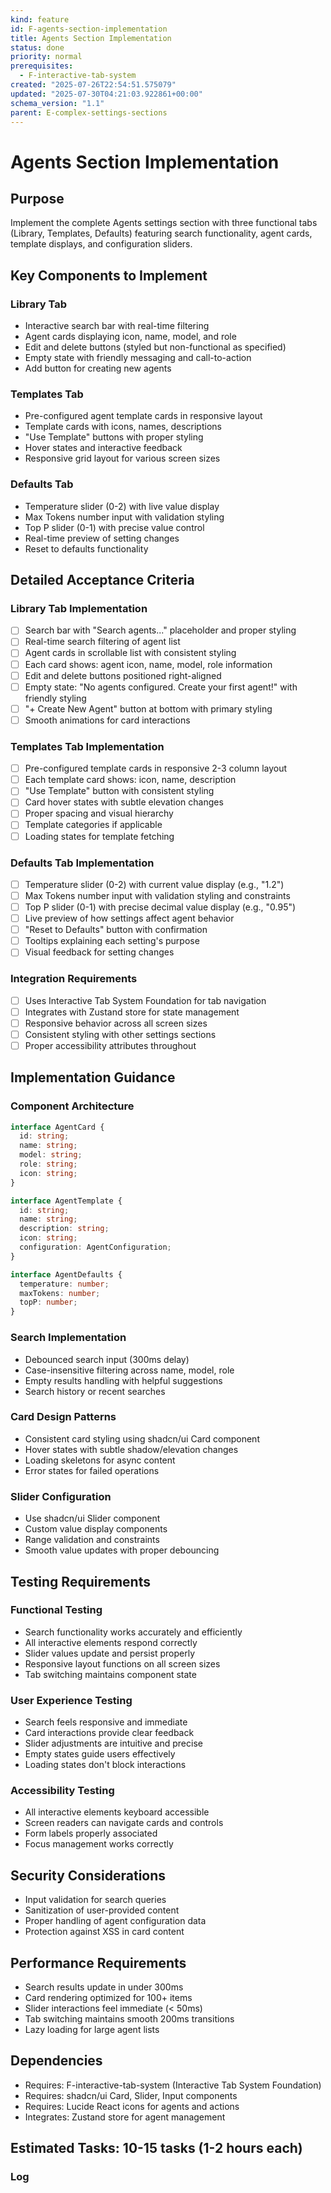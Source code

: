 ```yaml
---
kind: feature
id: F-agents-section-implementation
title: Agents Section Implementation
status: done
priority: normal
prerequisites:
  - F-interactive-tab-system
created: "2025-07-26T22:54:51.575079"
updated: "2025-07-30T04:21:03.922861+00:00"
schema_version: "1.1"
parent: E-complex-settings-sections
---
```


# Agents Section Implementation

## Purpose

Implement the complete Agents settings section with three functional tabs (Library, Templates, Defaults) featuring search functionality, agent cards, template displays, and configuration sliders.

## Key Components to Implement

### Library Tab

- Interactive search bar with real-time filtering
- Agent cards displaying icon, name, model, and role
- Edit and delete buttons (styled but non-functional as specified)
- Empty state with friendly messaging and call-to-action
- Add button for creating new agents

### Templates Tab

- Pre-configured agent template cards in responsive layout
- Template cards with icons, names, descriptions
- "Use Template" buttons with proper styling
- Hover states and interactive feedback
- Responsive grid layout for various screen sizes

### Defaults Tab

- Temperature slider (0-2) with live value display
- Max Tokens number input with validation styling
- Top P slider (0-1) with precise value control
- Real-time preview of setting changes
- Reset to defaults functionality

## Detailed Acceptance Criteria

### Library Tab Implementation

- [ ] Search bar with "Search agents..." placeholder and proper styling
- [ ] Real-time search filtering of agent list
- [ ] Agent cards in scrollable list with consistent styling
- [ ] Each card shows: agent icon, name, model, role information
- [ ] Edit and delete buttons positioned right-aligned
- [ ] Empty state: "No agents configured. Create your first agent!" with friendly styling
- [ ] "+ Create New Agent" button at bottom with primary styling
- [ ] Smooth animations for card interactions

### Templates Tab Implementation

- [ ] Pre-configured template cards in responsive 2-3 column layout
- [ ] Each template card shows: icon, name, description
- [ ] "Use Template" button with consistent styling
- [ ] Card hover states with subtle elevation changes
- [ ] Proper spacing and visual hierarchy
- [ ] Template categories if applicable
- [ ] Loading states for template fetching

### Defaults Tab Implementation

- [ ] Temperature slider (0-2) with current value display (e.g., "1.2")
- [ ] Max Tokens number input with validation styling and constraints
- [ ] Top P slider (0-1) with precise decimal value display (e.g., "0.95")
- [ ] Live preview of how settings affect agent behavior
- [ ] "Reset to Defaults" button with confirmation
- [ ] Tooltips explaining each setting's purpose
- [ ] Visual feedback for setting changes

### Integration Requirements

- [ ] Uses Interactive Tab System Foundation for tab navigation
- [ ] Integrates with Zustand store for state management
- [ ] Responsive behavior across all screen sizes
- [ ] Consistent styling with other settings sections
- [ ] Proper accessibility attributes throughout

## Implementation Guidance

### Component Architecture

```typescript
interface AgentCard {
  id: string;
  name: string;
  model: string;
  role: string;
  icon: string;
}

interface AgentTemplate {
  id: string;
  name: string;
  description: string;
  icon: string;
  configuration: AgentConfiguration;
}

interface AgentDefaults {
  temperature: number;
  maxTokens: number;
  topP: number;
}
```

### Search Implementation

- Debounced search input (300ms delay)
- Case-insensitive filtering across name, model, role
- Empty results handling with helpful suggestions
- Search history or recent searches

### Card Design Patterns

- Consistent card styling using shadcn/ui Card component
- Hover states with subtle shadow/elevation changes
- Loading skeletons for async content
- Error states for failed operations

### Slider Configuration

- Use shadcn/ui Slider component
- Custom value display components
- Range validation and constraints
- Smooth value updates with proper debouncing

## Testing Requirements

### Functional Testing

- Search functionality works accurately and efficiently
- All interactive elements respond correctly
- Slider values update and persist properly
- Responsive layout functions on all screen sizes
- Tab switching maintains component state

### User Experience Testing

- Search feels responsive and immediate
- Card interactions provide clear feedback
- Slider adjustments are intuitive and precise
- Empty states guide users effectively
- Loading states don't block interactions

### Accessibility Testing

- All interactive elements keyboard accessible
- Screen readers can navigate cards and controls
- Form labels properly associated
- Focus management works correctly

## Security Considerations

- Input validation for search queries
- Sanitization of user-provided content
- Proper handling of agent configuration data
- Protection against XSS in card content

## Performance Requirements

- Search results update in under 300ms
- Card rendering optimized for 100+ items
- Slider interactions feel immediate (< 50ms)
- Tab switching maintains smooth 200ms transitions
- Lazy loading for large agent lists

## Dependencies

- Requires: F-interactive-tab-system (Interactive Tab System Foundation)
- Requires: shadcn/ui Card, Slider, Input components
- Requires: Lucide React icons for agents and actions
- Integrates: Zustand store for agent management

## Estimated Tasks: 10-15 tasks (1-2 hours each)

### Log

